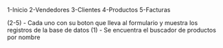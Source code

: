 1-Inicio
2-Vendedores
3-Clientes
4-Productos
5-Facturas

(2-5) - Cada uno con su boton que lleva al formulario y muestra los registros de la base de datos
(1) - Se encuentra el buscador de productos por nombre
